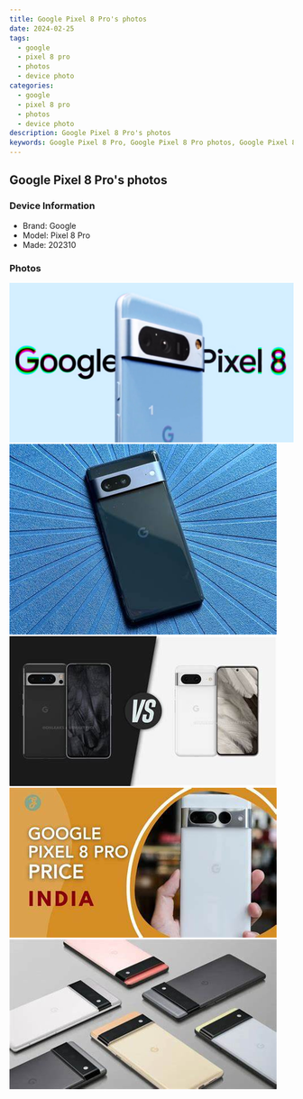 ```yaml
---
title: Google Pixel 8 Pro's photos
date: 2024-02-25
tags: 
  - google
  - pixel 8 pro
  - photos
  - device photo
categories: 
  - google
  - pixel 8 pro
  - photos
  - device photo
description: Google Pixel 8 Pro's photos
keywords: Google Pixel 8 Pro, Google Pixel 8 Pro photos, Google Pixel 8 Pro device photo
---
```


## Google Pixel 8 Pro's photos

### Device Information

- Brand: Google
- Model: Pixel 8 Pro
- Made: 202310

### Photos

![/images/best-assets/devices/google/google-pixel-8-pro/1.jpg](/images/best-assets/devices/google/google-pixel-8-pro/1.jpg)
![/images/best-assets/devices/google/google-pixel-8-pro/2.jpg](/images/best-assets/devices/google/google-pixel-8-pro/2.jpg)
![/images/best-assets/devices/google/google-pixel-8-pro/3.jpg](/images/best-assets/devices/google/google-pixel-8-pro/3.jpg)
![/images/best-assets/devices/google/google-pixel-8-pro/4.jpg](/images/best-assets/devices/google/google-pixel-8-pro/4.jpg)
![/images/best-assets/devices/google/google-pixel-8-pro/5.jpg](/images/best-assets/devices/google/google-pixel-8-pro/5.jpg)
